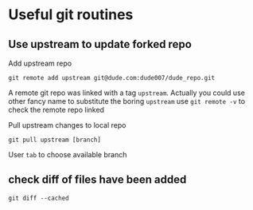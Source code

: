 # Useful git routines
## Use upstream to update forked repo
Add upstream repo
```
git remote add upstream git@dude.com:dude007/dude_repo.git
```
A remote git repo was linked with a tag `upstream`.
Actually you could use other fancy name to substitute the boring `upstream`
use `git remote -v` to check the remote repo linked

Pull upstream changes to local repo
```
git pull upstream [branch]
```
User `tab` to choose available branch
## check diff of files have been added
```
git diff --cached
```

